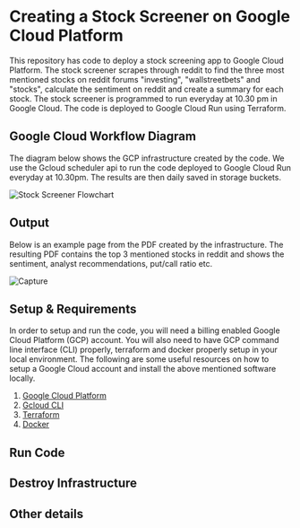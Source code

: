 # Creating a Stock Screener on Google Cloud Platform

This repository has code to deploy a stock screening app to Google Cloud Platform. The stock screener scrapes through reddit to find the three most mentioned stocks on reddit forums "investing", "wallstreetbets" and "stocks", calculate the sentiment on reddit and create a summary for each stock. The stock screener is programmed to run everyday at 10.30 pm in Google Cloud. The code is deployed to Google Cloud Run using Terraform. 

## Google Cloud Workflow Diagram

The diagram below shows the GCP infrastructure created by the code. We use the Gcloud scheduler api to run the code deployed to Google Cloud Run everyday at 10.30pm. The results are then daily saved in storage buckets. 

![Stock Screener Flowchart](https://user-images.githubusercontent.com/85404022/210032756-842df8c5-57eb-41d7-a5a3-736ca7247e49.png)

## Output

Below is an example page from the PDF created by the infrastructure. The resulting PDF contains the top 3 mentioned stocks in reddit and shows the sentiment, analyst recommendations, put/call ratio etc.

![Capture](https://user-images.githubusercontent.com/85404022/210092435-cc15b69a-94c1-4e21-abb7-e410128de49d.PNG)

## Setup & Requirements

In order to setup and run the code, you will need a billing enabled Google Cloud Platform (GCP) account. You will also need to have GCP command line interface (CLI) properly, terraform and docker properly setup in your local environment. The following are some useful resources on how to setup a Google Cloud account and install the above mentioned software locally.

1. <a href = "#">Google Cloud Platform</a>
2. <a href = "https://cloud.google.com/sdk/docs/install">Gcloud CLI</a>
3. <a href = "https://developer.hashicorp.com/terraform/tutorials/aws-get-started/install-cli">Terraform</a>
4. <a href = "https://docs.docker.com/get-docker/">Docker</a>





## Run Code


## Destroy Infrastructure



## Other details
